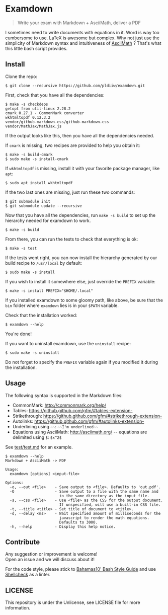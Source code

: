 # Examdown

> Write your exam with Markdown + AsciiMath, deliver a PDF

I sometimes need to write documents with equations in it. Word is way too
cumbersome to use. LaTeX is awesome but complex. Why not just use the
simplicity of Markdown syntax and intuitiveness of [AsciiMath] ? That's what
this little bash script provides.

## Install

Clone the repo:

```
$ git clone --recursive https://github.com/pldiiw/examdown.git
```

First, check that you have all the dependencies:

```
$ make -s checkdeps
getopt from util-linux 2.28.2
cmark 0.27.1 - CommonMark converter
wkhtmltopdf 0.12.3.2
vendor/github-markdown-css/github-markdown.css
vendor/MathJax/MathJax.js
```

If the output looks like this, then you have all the dependencies needed.

If `cmark` is missing, two recipes are provided to help you obtain it:

```
$ make -s build-cmark
$ sudo make -s install-cmark
```

If `wkhtmltopdf` is missing, install it with your favorite package manager,
like `apt`:

```
$ sudo apt install wkhtmltopdf
```

If the two last ones are missing, just run these two commands:

```
$ git submodule init
$ git submodule update --recursive
```

Now that you have all the dependencies, run `make -s build` to set up the hierarchy
needed for examdown to work.

```
$ make -s build
```

From there, you can run the tests to check that everything is ok:

```
$ make -s test
```

If the tests went right, you can now install the hierarchy generated by our
build recipe to `/usr/local` by default:

```
$ sudo make -s install
```

If you wish to install it somewhere else, just override the `PREFIX` variable:

```
$ make -s install PREFIX="$HOME/.local"
```

If you installed examdown to some gloomy path, like above, be sure that the
`bin` folder where `examdown` lies is in your `$PATH` variable.

Check that the installation worked:

```
$ examdown --help
```

You're done!

If you want to uninstall examdown, use the `uninstall` recipe:

```
$ sudo make -s uninstall
```

Do not forget to specify the `PREFIX` variable again if you modified it during
the installation.

## Usage

The following syntax is supported in the Markdown files:
 * CommonMark: http://commonmark.org/help/
 * Tables: https://github.github.com/gfm/#tables-extension-
 * Strikethrough: https://github.github.com/gfm/#strikethrough-extension-
 * Autolinks: https://github.github.com/gfm/#autolinks-extension-
 * Underlining using `~~`: `~~I'm underlined~~`
 * Equations using AsciiMath:  http://asciimath.org/ -- equations are delimited
   using `$`: `$x^2$`

See [test/test.md](test/test.md) for an example.

```
$ examdown --help
Markdown + AsciiMath -> PDF

Usage:
  examdown [options] <input-file>

Options:
  -o, --out <file>    - Save output to <file>. Defaults to 'out.pdf'.
  -O                  - Save output to a file with the same name and
                        in the same directory as the input file.
  -s, --css <file>    - Use <file> as the CSS for the output document.
                        If unspecified, will use a built-in CSS file.
  -t, --title <title> - Set title of document to <title>.
  -d, --delay <ms>    - Wait specified amount of milliseconds for the
                        javascript to render the math equations.
                        Defaults to 3000.
  -h, --help          - Display this help notice.
```

## Contribute

Any suggestion or improvement is welcome!  
Open an issue and we will discuss about it!

For the code style, please stick to [Bahamas10' Bash Style Guide] and use
[Shellcheck] as a linter.

## LICENSE

This repository is under the Unlicense, see LICENSE file for more information.

[AsciiMath]: http://asciimath.org/
[Bahamas10' Bash Style Guide]: https://github.com/bahamas10/bash-style-guide
[Shellcheck]: https://github.com/koalaman/shellcheck
